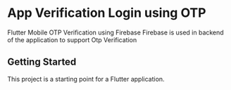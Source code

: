 # App Verification Login using OTP

Flutter Mobile OTP Verification using Firebase
Firebase is used in backend of the application to support Otp Verification

## Getting Started

This project is a starting point for a Flutter application.
